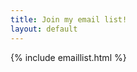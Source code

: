 ```yaml
---
title: Join my email list!
layout: default
---
```


<div class="black-sky normaldiv">
	<div class="leftcolumn"></div>
	<section class="content emaillist">
		{% include emaillist.html %}
	</section>
</div>

<link rel="stylesheet" type="text/css" href="/css/style.css">